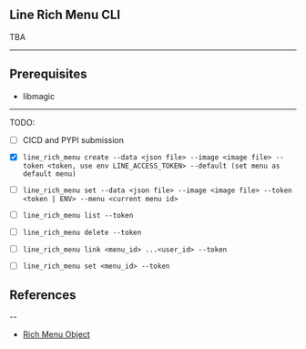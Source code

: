 Line Rich Menu CLI
---

TBA

---
## Prerequisites
- libmagic

---
TODO:
- [ ] CICD and PYPI submission

- [x] `line_rich_menu create --data <json file> --image <image file> --token <token, use env LINE_ACCESS_TOKEN> --default (set menu as default menu)`

- [ ] `line_rich_menu set --data <json file> --image <image file> --token <token | ENV> --menu <current menu id>`

- [ ] `line_rich_menu list --token`

- [ ] `line_rich_menu delete --token`

- [ ] `line_rich_menu link <menu_id> ...<user_id> --token`

- [ ] `line_rich_menu set <menu_id> --token`

## References
--
- [Rich Menu Object](https://developers.line.biz/en/reference/messaging-api/#rich-menu-object)
